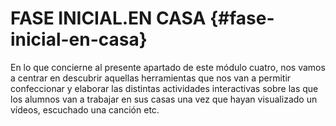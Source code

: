 # FASE INICIAL.EN CASA {#fase-inicial-en-casa}

En lo que concierne al presente apartado de este  módulo cuatro, nos vamos a centrar en descubrir aquellas herramientas que nos van a permitir confeccionar y elaborar las distintas actividades interactivas sobre las que los alumnos van a trabajar en sus casas una vez que hayan visualizado un vídeos, escuchado una canción etc.
